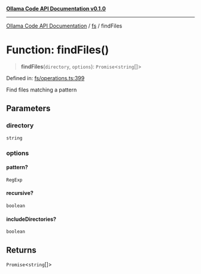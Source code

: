 [**Ollama Code API Documentation v0.1.0**](../../README.md)

***

[Ollama Code API Documentation](../../modules.md) / [fs](../README.md) / findFiles

# Function: findFiles()

> **findFiles**(`directory`, `options`): `Promise`\<`string`[]\>

Defined in: [fs/operations.ts:399](https://github.com/erichchampion/ollama-code/blob/97554aa24b97798bc862485527ccd6faff2a1d42/ollama-code/src/fs/operations.ts#L399)

Find files matching a pattern

## Parameters

### directory

`string`

### options

#### pattern?

`RegExp`

#### recursive?

`boolean`

#### includeDirectories?

`boolean`

## Returns

`Promise`\<`string`[]\>
